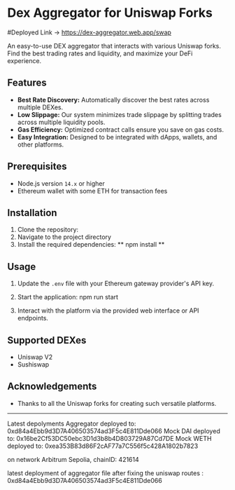 # Dex Aggregator for Uniswap Forks

#Deployed Link -> https://dex-aggregator.web.app/swap

An easy-to-use DEX aggregator that interacts with various Uniswap forks. Find the best trading rates and liquidity, and maximize your DeFi experience.

## Features

- **Best Rate Discovery:** Automatically discover the best rates across multiple DEXes.
- **Low Slippage:** Our system minimizes trade slippage by splitting trades across multiple liquidity pools.
- **Gas Efficiency:** Optimized contract calls ensure you save on gas costs.
- **Easy Integration:** Designed to be integrated with dApps, wallets, and other platforms.

## Prerequisites

- Node.js version `14.x` or higher
- Ethereum wallet with some ETH for transaction fees

## Installation

1. Clone the repository:
2. Navigate to the project directory
3. Install the required dependencies:
**
npm install
**

## Usage

1. Update the `.env` file with your Ethereum gateway provider's API key.

2. Start the application: npm run start

3. Interact with the platform via the provided web interface or API endpoints.

## Supported DEXes

- Uniswap V2
- Sushiswap


## Acknowledgements

- Thanks to all the Uniswap forks for creating such versatile platforms.

---


Latest depolyments
Aggregator deployed to: 0xd84a4Ebb9d3D7A406503574ad3F5c4E811Dde066
Mock DAI deployed to: 0x16be2Cf53DC50ebc3D1d3b8b4D803729A87Cd7DE
Mock WETH deployed to: 
0xea353B83d86F2cAF77a7C556f5c428A1802b7823

on network Arbitrum Sepolia, chainID: 421614

latest deployment of aggregator file after fixing the uniswap routes : 0xd84a4Ebb9d3D7A406503574ad3F5c4E811Dde066
